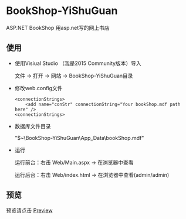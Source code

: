 # BookShop-YiShuGuan
ASP.NET BookShop 用asp.net写的网上书店

## 使用
 - 使用Visiual Studio （我是2015 Community版本）导入

	文件 -> 打开 -> 网站 -> BookShop-YiShuGuan目录
 - 修改web.config文件
 
	```
	<connectionStrings>
		<add name="conStr" connectionString="Your bookShop.mdf path here" />
	<connectionStrings>
	```

 - 数据库文件目录
 
 	"$~\BookShop-YiShuGuan\App_Data\bookShop.mdf"

 - 运行

	运行前台：右击 Web/Main.aspx -> 在浏览器中查看
	
	运行后台：右击 Web/index.html -> 在浏览器中查看(admin/admin)

## 预览
 
 预览请点击 [Preview](https://github.com/djzhao627/BookShop-YiShuGuan/tree/master/Preview/readme.md)
